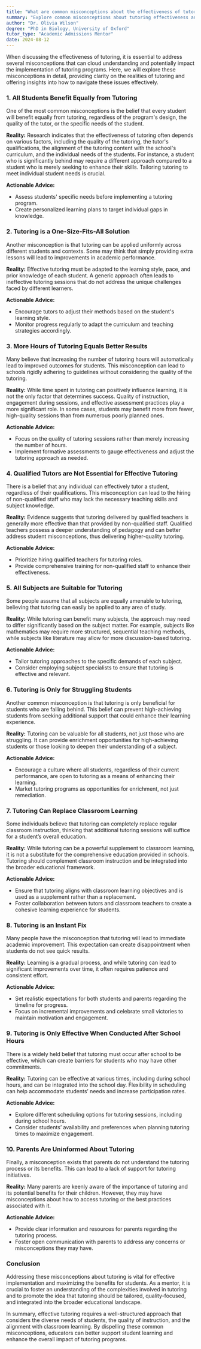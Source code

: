 ```yaml
---
title: "What are common misconceptions about the effectiveness of tutoring?"
summary: "Explore common misconceptions about tutoring effectiveness and learn how to ensure it meets individual student needs for optimal results."
author: "Dr. Olivia Wilson"
degree: "PhD in Biology, University of Oxford"
tutor_type: "Academic Admissions Mentor"
date: 2024-08-12
---
```


When discussing the effectiveness of tutoring, it is essential to address several misconceptions that can cloud understanding and potentially impact the implementation of tutoring programs. Here, we will explore these misconceptions in detail, providing clarity on the realities of tutoring and offering insights into how to navigate these issues effectively.

### 1. **All Students Benefit Equally from Tutoring**

One of the most common misconceptions is the belief that every student will benefit equally from tutoring, regardless of the program's design, the quality of the tutor, or the specific needs of the student. 

**Reality:** Research indicates that the effectiveness of tutoring often depends on various factors, including the quality of the tutoring, the tutor's qualifications, the alignment of the tutoring content with the school's curriculum, and the individual needs of the students. For instance, a student who is significantly behind may require a different approach compared to a student who is merely seeking to enhance their skills. Tailoring tutoring to meet individual student needs is crucial. 

**Actionable Advice:**
- Assess students' specific needs before implementing a tutoring program.
- Create personalized learning plans to target individual gaps in knowledge.

### 2. **Tutoring is a One-Size-Fits-All Solution**

Another misconception is that tutoring can be applied uniformly across different students and contexts. Some may think that simply providing extra lessons will lead to improvements in academic performance.

**Reality:** Effective tutoring must be adapted to the learning style, pace, and prior knowledge of each student. A generic approach often leads to ineffective tutoring sessions that do not address the unique challenges faced by different learners. 

**Actionable Advice:**
- Encourage tutors to adjust their methods based on the student's learning style.
- Monitor progress regularly to adapt the curriculum and teaching strategies accordingly.

### 3. **More Hours of Tutoring Equals Better Results**

Many believe that increasing the number of tutoring hours will automatically lead to improved outcomes for students. This misconception can lead to schools rigidly adhering to guidelines without considering the quality of the tutoring.

**Reality:** While time spent in tutoring can positively influence learning, it is not the only factor that determines success. Quality of instruction, engagement during sessions, and effective assessment practices play a more significant role. In some cases, students may benefit more from fewer, high-quality sessions than from numerous poorly planned ones.

**Actionable Advice:**
- Focus on the quality of tutoring sessions rather than merely increasing the number of hours.
- Implement formative assessments to gauge effectiveness and adjust the tutoring approach as needed.

### 4. **Qualified Tutors are Not Essential for Effective Tutoring**

There is a belief that any individual can effectively tutor a student, regardless of their qualifications. This misconception can lead to the hiring of non-qualified staff who may lack the necessary teaching skills and subject knowledge.

**Reality:** Evidence suggests that tutoring delivered by qualified teachers is generally more effective than that provided by non-qualified staff. Qualified teachers possess a deeper understanding of pedagogy and can better address student misconceptions, thus delivering higher-quality tutoring.

**Actionable Advice:**
- Prioritize hiring qualified teachers for tutoring roles.
- Provide comprehensive training for non-qualified staff to enhance their effectiveness.

### 5. **All Subjects are Suitable for Tutoring**

Some people assume that all subjects are equally amenable to tutoring, believing that tutoring can easily be applied to any area of study.

**Reality:** While tutoring can benefit many subjects, the approach may need to differ significantly based on the subject matter. For example, subjects like mathematics may require more structured, sequential teaching methods, while subjects like literature may allow for more discussion-based tutoring. 

**Actionable Advice:**
- Tailor tutoring approaches to the specific demands of each subject.
- Consider employing subject specialists to ensure that tutoring is effective and relevant.

### 6. **Tutoring is Only for Struggling Students**

Another common misconception is that tutoring is only beneficial for students who are falling behind. This belief can prevent high-achieving students from seeking additional support that could enhance their learning experience.

**Reality:** Tutoring can be valuable for all students, not just those who are struggling. It can provide enrichment opportunities for high-achieving students or those looking to deepen their understanding of a subject. 

**Actionable Advice:**
- Encourage a culture where all students, regardless of their current performance, are open to tutoring as a means of enhancing their learning.
- Market tutoring programs as opportunities for enrichment, not just remediation.

### 7. **Tutoring Can Replace Classroom Learning**

Some individuals believe that tutoring can completely replace regular classroom instruction, thinking that additional tutoring sessions will suffice for a student’s overall education.

**Reality:** While tutoring can be a powerful supplement to classroom learning, it is not a substitute for the comprehensive education provided in schools. Tutoring should complement classroom instruction and be integrated into the broader educational framework.

**Actionable Advice:**
- Ensure that tutoring aligns with classroom learning objectives and is used as a supplement rather than a replacement.
- Foster collaboration between tutors and classroom teachers to create a cohesive learning experience for students.

### 8. **Tutoring is an Instant Fix**

Many people have the misconception that tutoring will lead to immediate academic improvement. This expectation can create disappointment when students do not see quick results.

**Reality:** Learning is a gradual process, and while tutoring can lead to significant improvements over time, it often requires patience and consistent effort. 

**Actionable Advice:**
- Set realistic expectations for both students and parents regarding the timeline for progress.
- Focus on incremental improvements and celebrate small victories to maintain motivation and engagement.

### 9. **Tutoring is Only Effective When Conducted After School Hours**

There is a widely held belief that tutoring must occur after school to be effective, which can create barriers for students who may have other commitments.

**Reality:** Tutoring can be effective at various times, including during school hours, and can be integrated into the school day. Flexibility in scheduling can help accommodate students’ needs and increase participation rates.

**Actionable Advice:**
- Explore different scheduling options for tutoring sessions, including during school hours.
- Consider students’ availability and preferences when planning tutoring times to maximize engagement.

### 10. **Parents Are Uninformed About Tutoring**

Finally, a misconception exists that parents do not understand the tutoring process or its benefits. This can lead to a lack of support for tutoring initiatives.

**Reality:** Many parents are keenly aware of the importance of tutoring and its potential benefits for their children. However, they may have misconceptions about how to access tutoring or the best practices associated with it.

**Actionable Advice:**
- Provide clear information and resources for parents regarding the tutoring process.
- Foster open communication with parents to address any concerns or misconceptions they may have.

### Conclusion

Addressing these misconceptions about tutoring is vital for effective implementation and maximizing the benefits for students. As a mentor, it is crucial to foster an understanding of the complexities involved in tutoring and to promote the idea that tutoring should be tailored, quality-focused, and integrated into the broader educational landscape. 

In summary, effective tutoring requires a well-structured approach that considers the diverse needs of students, the quality of instruction, and the alignment with classroom learning. By dispelling these common misconceptions, educators can better support student learning and enhance the overall impact of tutoring programs.
    